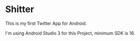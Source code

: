 # Shitter

This is my first Twitter App for Android.

I'm using Android Studio 3 for this Project, minimum SDK is 16.
